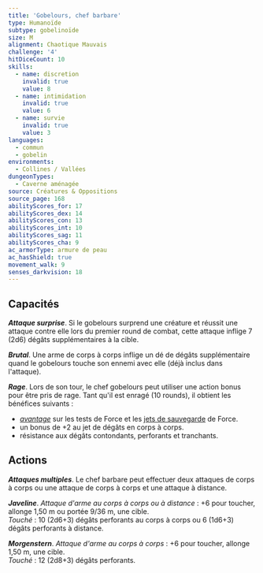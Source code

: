 ```yaml
---
title: 'Gobelours, chef barbare'
type: Humanoïde
subtype: gobelinoïde
size: M
alignment: Chaotique Mauvais
challenge: '4'
hitDiceCount: 10
skills:
  - name: discretion
    invalid: true
    value: 8
  - name: intimidation
    invalid: true
    value: 6
  - name: survie
    invalid: true
    value: 3
languages:
  - commun
  - gobelin
environments:
  - Collines / Vallées
dungeonTypes:
  - Caverne aménagée
source: Créatures & Oppositions
source_page: 168
abilityScores_for: 17
abilityScores_dex: 14
abilityScores_con: 13
abilityScores_int: 10
abilityScores_sag: 11
abilityScores_cha: 9
ac_armorType: armure de peau
ac_hasShield: true
movement_walk: 9
senses_darkvision: 18
---
```

## Capacités
_**Attaque surprise**_. Si le gobelours surprend une créature et réussit une attaque contre elle lors du premier round de combat, cette attaque inflige 7 (2d6) dégâts supplémentaires à la cible.

_**Brutal**_. Une arme de corps à corps inflige un dé de dégâts supplémentaire quand le gobelours touche son ennemi avec elle (déjà inclus dans l'attaque).

_**Rage**_. Lors de son tour, le chef gobelours peut utiliser une action bonus pour être pris de rage. Tant qu'il est enragé (10 rounds), il obtient les bénéfices suivants :
* [_avantage_](/utiliser-les-caracteristiques/#avantage-et-desavantage) sur les tests de Force et les [jets de sauvegarde](/utiliser-les-caracteristiques/#jets-de-sauvegarde) de Force.
* un bonus de +2 au jet de dégâts en corps à corps.
* résistance aux dégâts contondants, perforants et tranchants.

## Actions
_**Attaques multiples**_. Le chef barbare peut effectuer deux attaques de corps à corps ou une attaque de corps à corps et une attaque à distance.

_**Javeline**_. _Attaque d'arme au corps à corps ou à distance_ : +6 pour toucher, allonge 1,50 m ou portée 9/36 m, une cible.  
_Touché_ : 10 (2d6+3) dégâts perforants au corps à corps ou 6 (1d6+3) dégâts perforants à distance.

_**Morgenstern**_. _Attaque d'arme au corps à corps_ : +6 pour toucher, allonge 1,50 m, une cible.  
_Touché_ : 12 (2d8+3) dégâts perforants.
